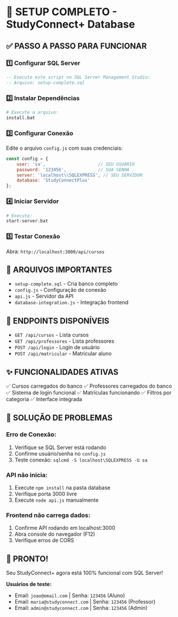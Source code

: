 # 🚀 SETUP COMPLETO - StudyConnect+ Database

## ✅ PASSO A PASSO PARA FUNCIONAR

### 1️⃣ **Configurar SQL Server**
```sql
-- Execute este script no SQL Server Management Studio:
-- Arquivo: setup-complete.sql
```

### 2️⃣ **Instalar Dependências**
```bash
# Execute o arquivo:
install.bat
```

### 3️⃣ **Configurar Conexão**
Edite o arquivo `config.js` com suas credenciais:
```javascript
const config = {
    user: 'sa',                    // SEU USUÁRIO
    password: '123456',            // SUA SENHA
    server: 'localhost\\SQLEXPRESS', // SEU SERVIDOR
    database: 'StudyConnectPlus'
};
```

### 4️⃣ **Iniciar Servidor**
```bash
# Execute:
start-server.bat
```

### 5️⃣ **Testar Conexão**
Abra: `http://localhost:3000/api/cursos`

## 🎯 **ARQUIVOS IMPORTANTES**

- `setup-complete.sql` - Cria banco completo
- `config.js` - Configuração de conexão
- `api.js` - Servidor da API
- `database-integration.js` - Integração frontend

## 🔧 **ENDPOINTS DISPONÍVEIS**

- `GET /api/cursos` - Lista cursos
- `GET /api/professores` - Lista professores
- `POST /api/login` - Login de usuário
- `POST /api/matricular` - Matricular aluno

## ✨ **FUNCIONALIDADES ATIVAS**

✅ Cursos carregados do banco
✅ Professores carregados do banco  
✅ Sistema de login funcional
✅ Matrículas funcionando
✅ Filtros por categoria
✅ Interface integrada

## 🚨 **SOLUÇÃO DE PROBLEMAS**

### Erro de Conexão:
1. Verifique se SQL Server está rodando
2. Confirme usuário/senha no `config.js`
3. Teste conexão: `sqlcmd -S localhost\SQLEXPRESS -U sa`

### API não inicia:
1. Execute `npm install` na pasta database
2. Verifique porta 3000 livre
3. Execute `node api.js` manualmente

### Frontend não carrega dados:
1. Confirme API rodando em localhost:3000
2. Abra console do navegador (F12)
3. Verifique erros de CORS

## 🎉 **PRONTO!**

Seu StudyConnect+ agora está 100% funcional com SQL Server!

**Usuários de teste:**
- Email: `joao@email.com` | Senha: `123456` (Aluno)
- Email: `maria@studyconnect.com` | Senha: `123456` (Professor)
- Email: `admin@studyconnect.com` | Senha: `123456` (Admin)